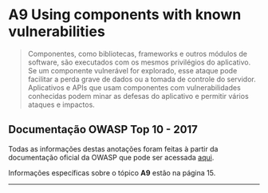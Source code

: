 # A9 Using components with known vulnerabilities

> Componentes, como bibliotecas, frameworks e outros módulos de software, são executados com os mesmos privilégios do aplicativo. Se um componente vulnerável for explorado, esse ataque pode facilitar a perda grave de dados ou a tomada de controle do servidor. Aplicativos e APIs que usam componentes com vulnerabilidades conhecidas podem minar as defesas do aplicativo e permitir vários ataques e impactos.

## Documentação OWASP Top 10 - 2017

Todas as informações destas anotações foram feitas à partir da documentação oficial da OWASP que pode ser acessada [aqui](https://github.com/OWASP/Top10/blob/master/2017/OWASP%20Top%2010-2017%20(en).pdf).

Informações específicas sobre o tópico **A9** estão na página 15.

---
